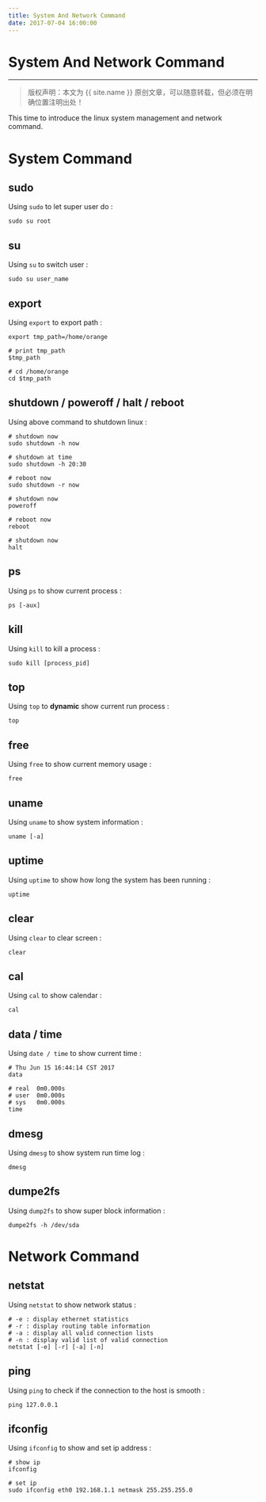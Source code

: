 ```yaml
---
title: System And Network Command
date: 2017-07-04 16:00:00
---
```


# System And Network Command
***
> 版权声明：本文为 {{ site.name }} 原创文章，可以随意转载，但必须在明确位置注明出处！ 

This time to introduce the linux system management and network command.

# System Command

## sudo
Using `sudo` to let super user do :
```
sudo su root
```


## su
Using `su` to switch user :
```
sudo su user_name
```

## export
Using `export` to export path :
```
export tmp_path=/home/orange

# print tmp_path
$tmp_path

# cd /home/orange
cd $tmp_path
```



## shutdown / poweroff / halt / reboot
Using above command to shutdown linux :
```
# shutdown now
sudo shutdown -h now

# shutdown at time
sudo shutdown -h 20:30

# reboot now
sudo shutdown -r now

# shutdown now
poweroff

# reboot now
reboot

# shutdown now
halt
```

## ps
Using `ps` to show current process :
```
ps [-aux]
```

## kill
Using `kill` to kill a process :
```
sudo kill [process_pid]
```



## top
Using `top` to **dynamic** show current run process :
```
top
```


## free
Using `free` to show current memory usage :
```
free
```

## uname
Using `uname` to show system information :
```
uname [-a]
```

## uptime
Using `uptime` to show how long the system has been running :
```
uptime
```

## clear
Using `clear` to clear screen :
```
clear
```

## cal
Using `cal` to show calendar :
```
cal
```

## data / time
Using `date / time` to show current time : 
```
# Thu Jun 15 16:44:14 CST 2017
data

# real	0m0.000s
# user	0m0.000s
# sys	0m0.000s
time 
```

## dmesg
Using `dmesg` to show system run time log :
```
dmesg
```

## dumpe2fs
Using `dump2fs` to show super block information : 
```
dumpe2fs -h /dev/sda
```


# Network Command

## netstat
Using `netstat` to show network status :
```
# -e : display ethernet statistics
# -r : display routing table information 
# -a : display all valid connection lists
# -n : display valid list of valid connection
netstat [-e] [-r] [-a] [-n]
```

## ping
Using `ping` to check if the connection to the host is smooth :
```
ping 127.0.0.1
```


## ifconfig
Using `ifconfig` to show and set ip address :
```
# show ip
ifconfig

# set ip
sudo ifconfig eth0 192.168.1.1 netmask 255.255.255.0
```





























